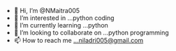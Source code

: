 - 👋 Hi, I’m @NMaitra005
- 👀 I’m interested in ...python coding
- 🌱 I’m currently learning ...python
- 💞️ I’m looking to collaborate on ...python programming
- 📫 How to reach me ...niladri005@gmail.com

<!---
NMaitra005/NMaitra005 is a ✨ special ✨ repository because its `README.md` (this file) appears on your GitHub profile.
You can click the Preview link to take a look at your changes.
--->
